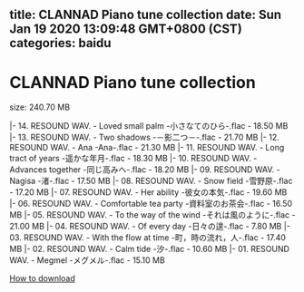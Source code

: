 
title: CLANNAD Piano tune collection
date: Sun Jan 19 2020 13:09:48 GMT+0800 (CST)    
categories: baidu
---

# CLANNAD Piano tune collection
size: 240.70 MB
 
 
|- 14. RESOUND WAV. - Loved small palm -小さなてのひら-.flac - 18.50 MB
|- 13. RESOUND WAV. - Two shadows -－影二つ－-.flac - 21.70 MB
|- 12. RESOUND WAV. - Ana -Ana-.flac - 21.30 MB
|- 11. RESOUND WAV. - Long tract of years -遥かな年月-.flac - 18.30 MB
|- 10. RESOUND WAV. - Advances together -同じ高みへ-.flac - 18.20 MB
|- 09. RESOUND WAV. - Nagisa -渚-.flac - 17.50 MB
|- 08. RESOUND WAV. - Snow field -雪野原-.flac - 17.20 MB
|- 07. RESOUND WAV. - Her ability -彼女の本気-.flac - 19.60 MB
|- 06. RESOUND WAV. - Comfortable tea party -資料室のお茶会-.flac - 16.50 MB
|- 05. RESOUND WAV. - To the way of the wind -それは風のように-.flac - 21.00 MB
|- 04. RESOUND WAV. - Of every day -日々の遑-.flac - 7.80 MB
|- 03. RESOUND WAV. - With the flow at time -町，時の流れ，人-.flac - 17.40 MB
|- 02. RESOUND WAV. - Calm tide -汐-.flac - 10.60 MB
|- 01. RESOUND WAV. - Megmel -メグメル-.flac - 15.10 MB

[How to download](https://bpcam.bemobtrk.com/go/2ceec3aa-1ca2-46d6-b9ff-aaa5c184517c?jno=318)